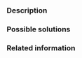 ### Description

<!-- Include a brief description of the bug or feature request here -->

### Possible solutions

<!-- Include any solutions you may have thought up for this issue here -->

### Related information

<!-- Include any related issues or PRs or errors etc. here -->

